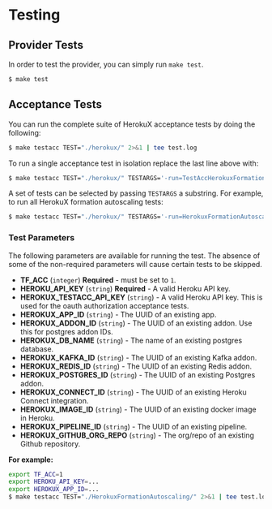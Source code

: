 # Testing

## Provider Tests
In order to test the provider, you can simply run `make test`.

```bash
$ make test
```

## Acceptance Tests

You can run the complete suite of HerokuX acceptance tests by doing the following:

```bash
$ make testacc TEST="./herokux/" 2>&1 | tee test.log
```

To run a single acceptance test in isolation replace the last line above with:

```bash
$ make testacc TEST="./herokux/" TESTARGS='-run=TestAccHerokuxFormationAutoscaling_Basic'
```

A set of tests can be selected by passing `TESTARGS` a substring. For example, to run all HerokuX formation autoscaling tests:

```bash
$ make testacc TEST="./herokux/" TESTARGS='-run=HerokuxFormationAutoscaling'
```

### Test Parameters

The following parameters are available for running the test. The absence of some of the non-required parameters will cause certain tests to be skipped.

* **TF_ACC** (`integer`) **Required** - must be set to `1`.
* **HEROKU_API_KEY** (`string`) **Required**  - A valid Heroku API key.
* **HEROKUX_TESTACC_API_KEY** (`string`)  - A valid Heroku API key. This is used for the oauth authorization acceptance tests.
* **HEROKUX_APP_ID** (`string`) - The UUID of an existing app.
* **HEROKUX_ADDON_ID** (`string`) - The UUID of an existing addon. Use this for postgres addon IDs.
* **HEROKUX_DB_NAME** (`string`) - The name of an existing postgres database.
* **HEROKUX_KAFKA_ID** (`string`) - The UUID of an existing Kafka addon.
* **HEROKUX_REDIS_ID** (`string`) - The UUID of an existing Redis addon.
* **HEROKUX_POSTGRES_ID** (`string`) - The UUID of an existing Postgres addon.
* **HEROKUX_CONNECT_ID** (`string`) - The UUID of an existing Heroku Connect integration.
* **HEROKUX_IMAGE_ID** (`string`) - The UUID of an existing docker image in Heroku.
* **HEROKUX_PIPELINE_ID** (`string`) - The UUID of an existing pipeline.
* **HEROKUX_GITHUB_ORG_REPO** (`string`) - The org/repo of an existing Github repository.

**For example:**
```bash
export TF_ACC=1
export HEROKU_API_KEY=...
export HEROKUX_APP_ID=...
$ make testacc TEST="./HerokuxFormationAutoscaling/" 2>&1 | tee test.log
```
